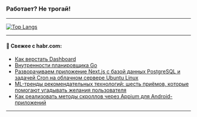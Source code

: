 ### Работает? Не трогай!

---
<!--
#### 🛠️ Technical stack:

![Java](https://img.shields.io/badge/Java-informational?logo=Oracle&style=flat&logoColor=white&color=FF4500)
![Kotlin](https://img.shields.io/badge/Kotlin-informational?logo=Kotlin&style=flat&logoColor=white&color=774D97)
![TS](https://img.shields.io/badge/TypeScript-informational?logo=typeScript&style=flat&logoColor=black&color=017acc)
![Python](https://img.shields.io/badge/Python-informational?logo=Python&style=flat&logoColor=black&color=ffdd54) <br>
![Spring](https://img.shields.io/badge/Spring-informational?logo=Spring&style=flat&logoColor=white&color=6DB33F) 
![SpringBoot](https://img.shields.io/badge/SpringBoot-informational?logo=SpringBoot&style=flat&logoColor=white&color=6DB33F)
![Nest](https://img.shields.io/badge/NestJS-informational?logo=NestJS&style=flat&logoColor=white&color=E0234E) 
![NodeJS](https://img.shields.io/badge/NodeJS-informational?logo=node.js&style=flat&logoColor=white&color=70A760)<br>
![PostgreSQL](https://img.shields.io/badge/PostgreSQL-informational?logo=PostgreSQL&style=flat&logoColor=white&color=DAA520)
![MongoDB](https://img.shields.io/badge/MongoDB-informational?logo=MongoDB&style=flat&logoColor=white&color=870000)
![Apache](https://img.shields.io/badge/Apache-informational?logo=apache&style=flat&logoColor=white&color=f74e28)

___ 
-->

<!--- #### 🛠️ : --->

[![Top Langs](https://github-readme-stats-82jvfl3w3-advtsettinggmailcoms-projects.vercel.app/api/top-langs/?username=zloylis&langs_count=10&hide_title=true&title_color=e6edf3&size_weight=0.5&count_weight=0.5&layout=compact&hide_progress=true&hide_border=true&theme=dracula)](https://github.com/zloylis)

<!---


####  :octocat:&nbsp;&nbsp; Статистика:

![GitHub stats](https://github-readme-stats-u2qms2cxw-advtsettinggmailcoms-projects.vercel.app/api?username=zloylis&show_icons=true&hide_border=true&theme=dracula&title_color=e6edf3&include_all_commits=true&count_private=true&hide_rank=false&hide_title=true&rank_icon=github)
-->
---

#### 💬 Свежее с habr.com:

<!-- BLOG-POST-LIST:START -->
- [Как верстать Dashboard](https://habr.com/ru/articles/858502/?utm_source=habrahabr&utm_medium=rss&utm_campaign=858502)
- [Внутренности планировщика Go](https://habr.com/ru/articles/858490/?utm_source=habrahabr&utm_medium=rss&utm_campaign=858490)
- [Разворачиваем приложение Next.js с базой данных PostgreSQL и задачей Cron на облачном сервере Ubuntu Linux](https://habr.com/ru/companies/timeweb/articles/858094/?utm_source=habrahabr&utm_medium=rss&utm_campaign=858094)
- [ML-тренды рекомендательных технологий: шесть приёмов, которые помогают угадывать желания пользователя](https://habr.com/ru/companies/yandex/articles/857068/?utm_source=habrahabr&utm_medium=rss&utm_campaign=857068)
- [Как реализовать методы скроллов через Appium для Android-приложений](https://habr.com/ru/companies/simbirsoft/articles/858152/?utm_source=habrahabr&utm_medium=rss&utm_campaign=858152)
<!-- BLOG-POST-LIST:END -->

---
